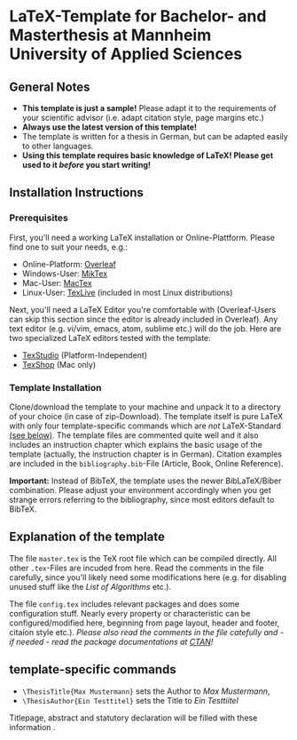 # LaTeX-Template for Bachelor- and Masterthesis at Mannheim University of Applied Sciences
 
## General Notes
* __This template is just a sample!__ Please adapt it to the requirements of your scientific advisor (i.e. adapt citation style, page margins etc.)
* __Always use the latest version of this template!__
* The template is written for a thesis in German, but can be adapted easily to other languages.
* **Using this template requires basic knowledge of LaTeX! Please get used to it *before* you start writing!**


## Installation Instructions

### Prerequisites

First, you'll need a working LaTeX installation or Online-Plattform. Please find one to suit your needs, e.g.: 

* Online-Platform: [Overleaf](https://www.overleaf.com)
* Windows-User: [MikTex](http://www.miktex.org)
* Mac-User: [MacTex](http://www.tug.org/mactex/index.html)
* Linux-User: [TexLive](http://www.tug.org/texlive/) (included in most Linux distributions)

Next, you'll need a LaTeX Editor you're comfortable with (Overleaf-Users can skip this section since the editor is already included in Overleaf). Any text editor (e.g. vi/vim, emacs, atom, sublime etc.) will do the job. Here are two specialized LaTeX editors tested with the template:

* [TexStudio](http://www.texstudio.org) (Platform-Independent)
* [TexShop](http://pages.uoregon.edu/koch/texshop/) (Mac only)

### Template Installation

Clone/download the template to your machine and unpack it to a directory of your choice (in case of zip-Download).
The template itself is pure LaTeX with only four template-specific commands which are _not_ LaTeX-Standard [(see below)](#markdown-header-template-specific-commands).
The template files are commented quite well and it also includes an instruction chapter which explains the basic usage of the template (actually, the instruction chapter is in German).
Citation examples are included in the `bibliography.bib`-File (Article, Book, Online Reference).

**Important:** Instead of BibTeX, the template uses the newer BibLaTeX/Biber combination. Please adjust your environment accordingly when you get strange errors referring to the bibliography, since most editors default to BibTeX.

## Explanation of the template
The file `master.tex` is the TeX root file which can be compiled directly. All other `.tex`-Files are incuded from here. Read the comments in the file carefully, since you'll likely
need some modifications here (e.g. for disabling unused stuff like the *List of Algorithms* etc.).

The file `config.tex` includes relevant
packages and does some configuration stuff. Nearly every property or characteristic can be configured/modified here, beginning from page layout, header and footer, citaion style etc.). *Please also read the comments in the file catefully and - if needed - read the package documentations at [CTAN](http://www.ctan.org)!*

## template-specific commands
- `\ThesisTitle{Max Mustermann}` sets the Author to *Max Mustermann*,
- `\ThesisAuthor{Ein Testtitel}` sets the Title to *Ein Testtiitel*

Titlepage, abstract and statutory declaration will be filled with these information
.

